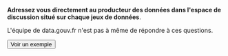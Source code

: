 **Adressez vous directement au producteur des données dans l'espace de discussion situé sur chaque jeux de données**.

L'équipe de data.gouv.fr n'est pas à même de répondre à ces questions.

<button href="https://guides.data.gouv.fr/publier-des-donnees/guide-data.gouv.fr/jeux-de-donnees/gerer-un-jeu-de-donnees#repondre-aux-discussions">Voir un exemple</button>